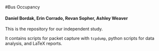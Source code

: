 #Bus Occupancy
#### Daniel Bordak, Erin Corrado, Revan Sopher, Ashley Weaver

This is the repository for our independent study.

It contains scripts for packet capture with `tcpdump`, python scripts for data analysis, and LaTeX reports.

